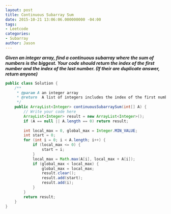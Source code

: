 ```yaml
---
layout: post
title: Continuous Subarray Sum
date: 2015-10-21 13:06:06.000000000 -04:00
tags:
- Leetcode
categories:
- Subarray
author: Jason
---
```

<p><strong><em>Given an integer array, find a continuous subarray where the sum of numbers is the biggest. Your code should return the index of the first number and the index of the last number. (If their are duplicate answer, return anyone)</em></strong></p>


``` java
public class Solution {
    /**
     * @param A an integer array
     * @return  A list of integers includes the index of the first number and the index of the last number
     */
    public ArrayList<Integer> continuousSubarraySum(int[] A) {
        // Write your code here
        ArrayList<Integer> result = new ArrayList<Integer>();
        if (A == null || A.length == 0) return result;
        
        int local_max = 0, global_max = Integer.MIN_VALUE;
        int start = 0;
        for (int i = 0; i < A.length; i++) {
            if (local_max <= 0) {
                start = i;
            }
            local_max = Math.max(A[i], local_max + A[i]);
            if (global_max < local_max) {
                global_max = local_max;
                result.clear();
                result.add(start);
                result.add(i);
            }
        }
        return result;
    }
}
```
